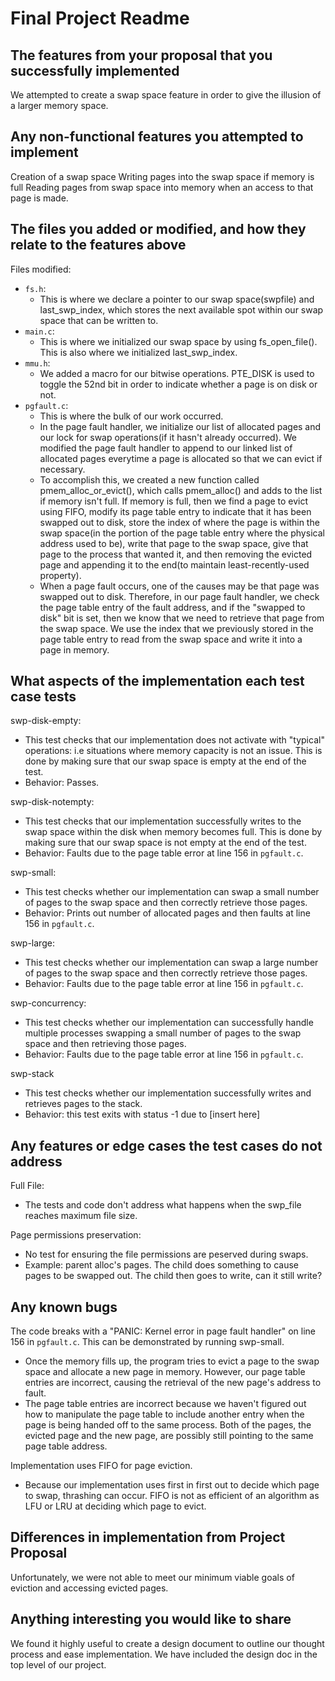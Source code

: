 # Final Project Readme
## The features from your proposal that you successfully implemented
We attempted to create a swap space feature in order to give the illusion of a larger memory space.

## Any non-functional features you attempted to implement
Creation of a swap space
    Writing pages into the swap space if memory is full
    Reading pages from swap space into memory when an access to that page is made.

## The files you added or modified, and how they relate to the features above
Files modified: 
* `fs.h`:
    * This is where we declare a pointer to our swap space(swpfile) and last_swp_index, which stores the next available spot within our swap space that can be written to.
* `main.c`:
    * This is where we initialized our swap space by using fs_open_file(). This is also where we initialized last_swp_index.
* `mmu.h`: 
    * We added a macro for our bitwise operations. PTE_DISK is used to toggle the 52nd bit in order to indicate whether a page is on disk or not. 
* `pgfault.c`: 
    * This is where the bulk of our work occurred. 
    * In the page fault handler, we initialize our list of allocated pages and our lock for swap operations(if it hasn't already occurred). We modified the page fault handler to append to our linked list of allocated pages everytime a page is allocated so that we can evict if necessary. 
    * To accomplish this, we created a new function called pmem_alloc_or_evict(), which calls pmem_alloc() and adds to the list if memory isn't full. If memory is full, then we find a page to evict using FIFO, modify its page table entry to indicate that it has been swapped out to disk, store the index of where the page is within the swap space(in the portion of the page table entry where the physical address used to be), write that page to the swap space, give that page to the process that wanted it, and then removing the evicted page and appending it to the end(to maintain least-recently-used property).
    * When a page fault occurs, one of the causes may be that page was swapped out to disk. Therefore, in our page fault handler, we check the page table entry of the fault address, and if the "swapped to disk" bit is set, then we know that we need to retrieve that page from the swap space. We use the index that we previously stored in the page table entry to read from the swap space and write it into a page in memory.

## What aspects of the implementation each test case tests
swp-disk-empty: 
* This test checks that our implementation does not activate with "typical" operations: i.e situations where memory capacity is not an issue. This is done by making sure that our swap space is empty at the end of the test.
* Behavior: Passes.

swp-disk-notempty:
* This test checks that our implementation successfully writes to the swap space within the disk when memory becomes full. This is done by making sure that our swap space is not empty at the end of the test.
* Behavior: Faults due to the page table error at line 156 in `pgfault.c`.

swp-small:
* This test checks whether our implementation can swap a small number of pages to the swap space and then correctly retrieve those pages.
* Behavior: Prints out number of allocated pages and then faults at line 156 in `pgfault.c`.

swp-large:
* This test checks whether our implementation can swap a large number of pages to the swap space and then correctly retrieve those pages.
* Behavior: Faults due to the page table error at line 156 in `pgfault.c`.

swp-concurrency:
* This test checks whether our implementation can successfully handle multiple processes swapping a small number of pages to the swap space and then retrieving those pages.
* Behavior: Faults due to the page table error at line 156 in `pgfault.c`. 

swp-stack
* This test checks whether our implementation successfully writes and retrieves pages to the stack.
* Behavior: this test exits with status -1 due to [insert here]

## Any features or edge cases the test cases do not address
Full File:
* The tests and code don't address what happens when the swp_file reaches maximum file size.

Page permissions preservation:
* No test for ensuring the file permissions are peserved during swaps.
* Example: parent alloc's pages. The child does something to cause pages to be swapped out. The child then goes to write, can it still write?


## Any known bugs
The code breaks with a "PANIC: Kernel error in page fault handler" on line 156 in `pgfault.c`. This can be demonstrated by running swp-small. 
* Once the memory fills up, the program tries to evict a page to the swap space and allocate a new page in memory. However, our page table entries are incorrect, causing the retrieval of the new page's address to fault. 
* The page table entries are incorrect because we haven't figured out how to manipulate the page table to include another entry when the page is being handed off to the same process. Both of the pages, the evicted page and the new page, are possibly still pointing to the same page table address.

Implementation uses FIFO for page eviction.
* Because our implementation uses first in first out to decide which page to swap, thrashing can occur. FIFO is not as efficient of an algorithm as LFU or LRU at deciding which page to evict.

## Differences in implementation from Project Proposal
Unfortunately, we were not able to meet our minimum viable goals of eviction and accessing evicted pages.

## Anything interesting you would like to share
We found it highly useful to create a design document to outline our thought process and ease implementation. We have included the design doc in the top level of our project.
